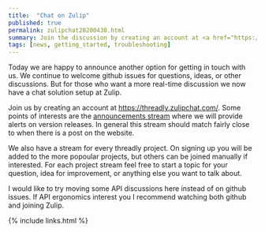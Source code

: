```yaml
---
title:  "Chat on Zulip"
published: true
permalink: zulipchat20200430.html
summary: Join the discussion by creating an account at <a href="https://threadly.zulipchat.com/">https://threadly.zulipchat.com/</a>.  We continue to welcome github issues for questions, ideas, or other discussions.  But for those who want a more real-time discussion we now have a chat solution setup at Zulip.
tags: [news, getting_started, troubleshooting]
---
```


Today we are happy to announce another option for getting in touch with us.  We continue to welcome github issues for questions, ideas, or other discussions.  But for those who want a more real-time discussion we now have a chat solution setup at Zulip.

Join us by creating an account at <a href="https://threadly.zulipchat.com/">https://threadly.zulipchat.com/</a>.  Some points of interests are the <a href="https://threadly.zulipchat.com/#narrow/stream/235837-announcements">announcements stream</a> where we will provide alerts on version releases.  In general this stream should match fairly close to when there is a post on the website.

We also have a stream for every threadly project.  On signing up you will be added to the more popoular projects, but others can be joined manually if interested.  For each project stream feel free to start a topic for your question, idea for improvement, or anything else you want to talk about.

I would like to try moving some API discussions here instead of on github issues.  If API ergonomics interest you I recommend watching both github and joining Zulip.

{% include links.html %}
